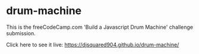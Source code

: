 # drum-machine

This is the freeCodeCamp.com 'Build a Javascript Drum Machine' challenge submission.

Click here to see it live: https://djsquared904.github.io/drum-machine/
